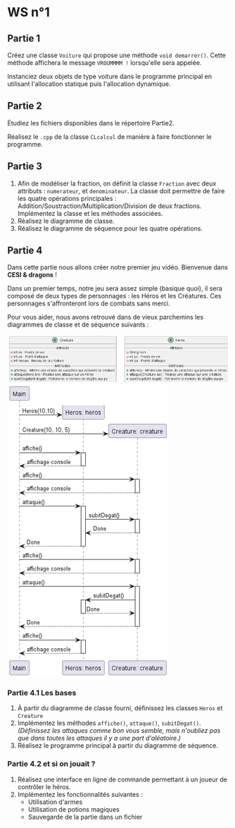 # WS n°1

## Partie 1

Créez une classe `Voiture` qui propose une méthode `void demarrer()`. Cette méthode affichera le message `VROUMMMM !` lorsqu'elle sera appelée.

Instanciez deux objets de type voiture dans le programme principal en utilisant l'allocation statique puis l'allocation dynamique.

## Partie 2

Étudiez les fichiers disponibles dans le répertoire Partie2.

Réalisez le `.cpp` de la classe `CLcalcul` de manière à faire fonctionner le programme.

## Partie 3

1. Afin de modéliser la fraction, on définit la classe `Fraction` avec deux attributs : `numerateur`, et `denominateur`. La classe doit permettre de faire les quatre opérations principales : Addition/Soustraction/Multiplication/Division de deux fractions. Implémentez la classe et les méthodes associées.
2. Réalisez le diagramme de classe.
3. Réalisez le diagramme de séquence pour les quatre opérations.

## Partie 4

Dans cette partie nous allons créer notre premier jeu vidéo. Bienvenue dans **CESI & dragons** !

Dans un premier temps, notre jeu sera assez simple (basique quoi), il sera composé de deux types de personnages : les Héros et les Créatures. Ces personnages s'affronteront lors de combats sans merci.

Pour vous aider, nous avons retrouvé dans de vieux parchemins les diagrammes de classe et de séquence suivants :

![Diagramme de classe](Partie4/cesi_and_dragons.png)
![Diagramme de séquence](Partie4/cesi_and_dragons_seq.png)

### Partie 4.1 Les bases

1. À partir du diagramme de classe fourni, définissez les classes `Heros` et `Creature`
2. Implémentez les méthodes `affiche()`, `attaque()`, `subitDegat()`. *(Définissez les attaques comme bon vous semble, mais n'oubliez pas que dans toutes les attaques il y a une part d'aléatoire.)*
3. Réalisez le programme principal à partir du diagramme de séquence.

### Partie 4.2 et si on jouait ?

1. Réalisez une interface en ligne de commande permettant à un joueur de contrôler le héros.
2. Implémentez les fonctionnalités suivantes :
   - Utilisation d'armes
   - Utilisation de potions magiques
   - Sauvegarde de la partie dans un fichier
